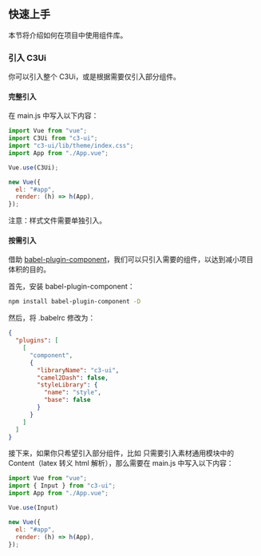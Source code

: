 ## 快速上手

本节将介绍如何在项目中使用组件库。

### 引入 C3Ui

你可以引入整个 C3Ui，或是根据需要仅引入部分组件。

#### 完整引入

在 main.js 中写入以下内容：

```javascript
import Vue from "vue";
import C3Ui from "c3-ui";
import "c3-ui/lib/theme/index.css";
import App from "./App.vue";

Vue.use(C3Ui);

new Vue({
  el: "#app",
  render: (h) => h(App),
});
```

注意：样式文件需要单独引入。

#### 按需引入

借助 [babel-plugin-component](https://github.com/QingWei-Li/babel-plugin-component)，我们可以只引入需要的组件，以达到减小项目体积的目的。

首先，安装 babel-plugin-component：

```bash
npm install babel-plugin-component -D
```

然后，将 .babelrc 修改为：

```json
{
  "plugins": [
    [
      "component",
      {
        "libraryName": "c3-ui",
        "camel2Dash": false,
        "styleLibrary": {
          "name": "style",
          "base": false
        }
      }
    ]
  ]
}
```

接下来，如果你只希望引入部分组件，比如 只需要引入素材通用模块中的 Content（latex 转义 html 解析），那么需要在 main.js 中写入以下内容：

```javascript
import Vue from "vue";
import { Input } from "c3-ui";
import App from "./App.vue";

Vue.use(Input)

new Vue({
  el: "#app",
  render: (h) => h(App),
});
```
